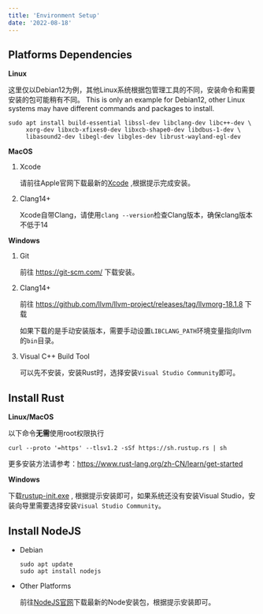 ```yaml
---
title: 'Environment Setup'
date: '2022-08-18'
---
```


## Platforms Dependencies
**Linux**

  这里仅以Debian12为例，其他Linux系统根据包管理工具的不同，安装命令和需要安装的包可能稍有不同。
  This is only an example for Debian12, other Linux systems may have different commands and packages to install.

  ```
  sudo apt install build-essential libssl-dev libclang-dev libc++-dev \
       xorg-dev libxcb-xfixes0-dev libxcb-shape0-dev libdbus-1-dev \
       libasound2-dev libegl-dev libgles-dev librust-wayland-egl-dev
  ```
**MacOS**

  1. Xcode

     请前往Apple官网下载最新的[Xcode](https://apps.apple.com/gb/app/xcode/id497799835?mt=12) ,根据提示完成安装。

  2. Clang14+

     Xcode自带Clang，请使用`clang --version`检查Clang版本，确保clang版本不低于14

**Windows**

  1. Git

     前往 https://git-scm.com/ 下载安装。

  2. Clang14+
  
     前往 https://github.com/llvm/llvm-project/releases/tag/llvmorg-18.1.8 下载

     如果下载的是手动安装版本，需要手动设置`LIBCLANG_PATH`环境变量指向llvm的`bin`目录。

  3. Visual C++ Build Tool 

     可以先不安装，安装Rust时，选择安装`Visual Studio Community`即可。

## Install Rust

**Linux/MacOS**

  以下命令**无需**使用root权限执行
  ```
  curl --proto '=https' --tlsv1.2 -sSf https://sh.rustup.rs | sh
  ```
  更多安装方法请参考：https://www.rust-lang.org/zh-CN/learn/get-started

**Windows**

  下载[rustup-init.exe](https://static.rust-lang.org/rustup/dist/i686-pc-windows-gnu/rustup-init.exe) , 根据提示安装即可，如果系统还没有安装Visual Studio，安装向导里需要选择安装`Visual Studio Community`。

## Install NodeJS

* Debian
  ```
  sudo apt update
  sudo apt install nodejs
  ```
* Other Platforms

  前往[NodeJS官网](https://nodejs.org/)下载最新的Node安装包，根据提示安装即可。
